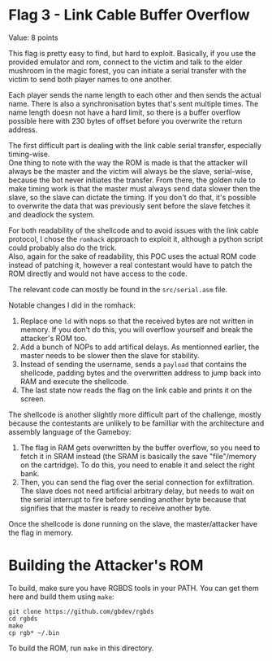 # Flag 3 - Link Cable Buffer Overflow
Value: 8 points  

This flag is pretty easy to find, but hard to exploit. Basically, if you use the provided emulator and rom, connect to the victim
and talk to the elder mushroom in the magic forest, you can initiate a serial transfer with the victim to send both player names to one another.  

Each player sends the name length to each other and then sends the actual name. There is also a synchronisation bytes that's sent multiple times.
The name length doesn not have a hard limit, so there is a buffer overflow possible here with 230 bytes of offset before you overwrite the return address.  

The first difficult part is dealing with the link cable serial transfer, especially timing-wise.  
One thing to note with the way the ROM is made is that the attacker will always be the master and the victim will always be the slave, serial-wise, because
the bot never initiates the transfer. From there, the golden rule to make timing work is that the master must always send data slower then the slave, so the slave can dictate the timing.
If you don't do that, it's possible to overwrite the data that was previously sent before the slave fetches it and deadlock the system.  

For both readability of the shellcode and to avoid issues with the link cable protocol, I chose the `romhack` approach to exploit it, although a python script could probably also do the trick.  
Also, again for the sake of readability, this POC uses the actual ROM code instead of patching it, however a real contestant would have to patch the ROM directly and would not have access to the code.  

The relevant code can mostly be found in the `src/serial.asm` file.  

Notable changes I did in the romhack:
1. Replace one `ld` with nops so that the received bytes are not written in memory. If you don't do this, you will overflow yourself and break the attacker's ROM too.
2. Add a bunch of NOPs to add artifical delays. As mentionned earlier, the master needs to be slower then the slave for stability.
3. Instead of sending the username, sends a `payload` that contains the shellcode, padding bytes and the overwritten address to jump back into RAM and execute the shellcode.
4. The last state now reads the flag on the link cable and prints it on the screen.

The shellcode is another slightly more difficult part of the challenge, mostly because the contestants are unlikely to be familliar with the architecture and assembly language of the Gameboy:
1. The flag in RAM gets overwritten by the buffer overflow, so you need to fetch it in SRAM instead (the SRAM is basically the save "file"/memory on the cartridge). To do this,
    you need to enable it and select the right bank.
2. Then, you can send the flag over the serial connection for exfiltration. The slave does not need artificial arbitrary delay, but needs to wait on the serial interrupt to fire
    before sending another byte because that signifies that the master is ready to receive another byte.

Once the shellcode is done running on the slave, the master/attacker have the flag in memory.

# Building the Attacker's ROM
To build, make sure you have RGBDS tools in your PATH. You can get them here and build them using `make`:
```
git clone https://github.com/gbdev/rgbds
cd rgbds
make
cp rgb* ~/.bin
```

To build the ROM, run `make` in this directory.
